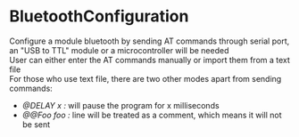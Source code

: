 # BluetoothConfiguration
Configure a module bluetooth by sending AT commands through serial port, an "USB to TTL" module or a microcontroller will be needed </br>
User can either enter the AT commands manually or import them from a text file </br>
For those who use text file, there are two other modes apart from sending commands: </br>
* *@DELAY x :* will pause the program for x milliseconds </br>
* *@@Foo foo :* line will be treated as a comment, which means it will not be sent </br>
  
